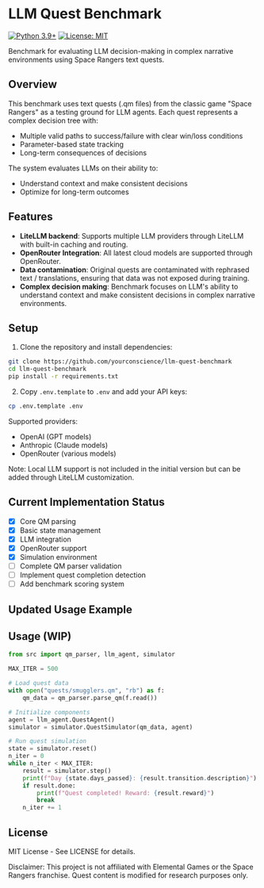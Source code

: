 # LLM Quest Benchmark
[![Python 3.9+](https://img.shields.io/badge/python-3.9+-blue.svg)](https://www.python.org/downloads/)
[![License: MIT](https://img.shields.io/badge/License-MIT-yellow.svg)](https://opensource.org/licenses/MIT)

Benchmark for evaluating LLM decision-making in complex narrative environments using Space Rangers text quests.


## Overview
This benchmark uses text quests (.qm files) from the classic game "Space Rangers" as a testing ground for LLM agents.
Each quest represents a complex decision tree with:
- Multiple valid paths to success/failure with clear win/loss conditions
- Parameter-based state tracking
- Long-term consequences of decisions

The system evaluates LLMs on their ability to:
- Understand context and make consistent decisions
- Optimize for long-term outcomes


## Features
- **LiteLLM backend**: Supports multiple LLM providers through LiteLLM with built-in caching and routing.
- **OpenRouter Integration**: All latest cloud models are supported through OpenRouter.
- **Data contamination**: Original quests are contaminated with rephrased text / translations, ensuring that data was not exposed during training.
- **Complex decision making**: Benchmark focuses on LLM's ability to understand context and make consistent decisions in complex narrative environments.


## Setup
1. Clone the repository and install dependencies:
```bash
git clone https://github.com/yourconscience/llm-quest-benchmark
cd llm-quest-benchmark
pip install -r requirements.txt
```

2. Copy `.env.template` to `.env` and add your API keys:
```bash
cp .env.template .env
```

Supported providers:
- OpenAI (GPT models)
- Anthropic (Claude models)
- OpenRouter (various models)

Note: Local LLM support is not included in the initial version but can be added through LiteLLM customization.

## Current Implementation Status
- [x] Core QM parsing
- [x] Basic state management
- [x] LLM integration
- [x] OpenRouter support
- [x] Simulation environment
- [ ] Complete QM parser validation
- [ ] Implement quest completion detection
- [ ] Add benchmark scoring system

## Updated Usage Example

## Usage (WIP)

```python
from src import qm_parser, llm_agent, simulator

MAX_ITER = 500

# Load quest data
with open("quests/smugglers.qm", "rb") as f:
    qm_data = qm_parser.parse_qm(f.read())

# Initialize components
agent = llm_agent.QuestAgent()
simulator = simulator.QuestSimulator(qm_data, agent)

# Run quest simulation
state = simulator.reset()
n_iter = 0
while n_iter < MAX_ITER:
    result = simulator.step()
    print(f"Day {state.days_passed}: {result.transition.description}")
    if result.done:
        print(f"Quest completed! Reward: {result.reward}")
        break
    n_iter += 1
```

## License
MIT License - See LICENSE for details.

Disclaimer: This project is not affiliated with Elemental Games or the Space Rangers franchise. Quest content is modified for research purposes only.
